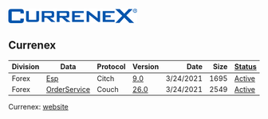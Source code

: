 [![Currenex](https://github.com/Open-Markets-Initiative/Directory/blob/main/Organizations/Currenex/Images/Logo.png)](https://currenex.com)


## Currenex

| Division | Data | Protocol | Version | Date | Size | [Status][Omi.Glossary.Status] | [Testing][Omi.Glossary.Testing] | Specification |
| --- | --- | --- | --- | ---: | ---: | --- | --- | --- |
| Forex | [Esp][Currenex.Forex.Esp.Citch.v9.0.Dissector] | Citch | [9.0][Currenex.Forex.Esp.Citch.v9.0.Dissector] | 3/24/2021 | 1695 | [Active][Omi.Glossary.Status.Active] | [Beta][Omi.Glossary.Testing.Beta] | [url][Currenex.Forex.Esp.Citch.v9.0.Url] - [pdf][Currenex.Forex.Esp.Citch.v9.0.Pdf] |
| Forex | [OrderService][Currenex.Forex.OrderService.Couch.v26.0.Dissector] | Couch | [26.0][Currenex.Forex.OrderService.Couch.v26.0.Dissector] | 3/24/2021 | 2549 | [Active][Omi.Glossary.Status.Active] | [Beta][Omi.Glossary.Testing.Beta] | [url][Currenex.Forex.OrderService.Couch.v26.0.Url] - [pdf][Currenex.Forex.OrderService.Couch.v26.0.Pdf] |


Currenex: [website](https://currenex.com "Go to Currenex")


[Omi.Glossary.Status]: https://github.com/Open-Markets-Initiative/Directory/blob/main/Glossary/Status.md "Protocol Deployment Status"
[Omi.Glossary.Status.Active]: https://github.com/Open-Markets-Initiative/Directory/blob/main/Glossary/Status.md "Deployment Status: Protocol is in active production"
[Omi.Glossary.Status.Deprecated]: https://github.com/Open-Markets-Initiative/Directory/blob/main/Glossary/Status.md "Deployment Status: Protocol is no longer in active use"
[Omi.Glossary.Status.Future]: https://github.com/Open-Markets-Initiative/Directory/blob/main/Glossary/Status.md "Deployment Status: Protocol is not yet deployed to an active production environment"
[Omi.Glossary.Status.Unknown]: https://github.com/Open-Markets-Initiative/Directory/blob/main/Glossary/Status.md "Deployment Status: Protocol deployment status is unknown"
[Omi.Glossary.Status.Header]: https://github.com/Open-Markets-Initiative/Directory/blob/main/Glossary/Status.md "Deployment Status: Header only protocol provided for debugging"
[Omi.Glossary.Testing]: https://github.com/Open-Markets-Initiative/Directory/blob/main/Glossary/Testing.md "Protocol Testing Status"
[Omi.Glossary.Testing.Verified]: https://github.com/Open-Markets-Initiative/Directory/blob/main/Glossary/Testing.md "Testing Status: Protocol has been tested on live data"
[Omi.Glossary.Testing.Incomplete]: https://github.com/Open-Markets-Initiative/Directory/blob/main/Glossary/Testing.md "Testing Status: Protocol has been tested on live data but contains known issues"
[Omi.Glossary.Testing.Beta]: https://github.com/Open-Markets-Initiative/Directory/blob/main/Glossary/Testing.md "Testing Status: Protocol has not been tested and structure is speculative"
[Omi.Glossary.Testing.Untested]: https://github.com/Open-Markets-Initiative/Directory/blob/main/Glossary/Testing.md "Testing Status: Protocol has not been tested on live data"

[Currenex.Forex.Esp.Citch.v9.0.Dissector]: https://github.com/Open-Markets-Initiative/wireshark-lua/blob/main/Currenex/Currenex_Forex_Esp_Citch_v9_0_Dissector.lua "Currenex Forex Esp Citch v9.0 Wireshark Dissector"
[Currenex.Forex.Esp.Citch.v9.0.Url]: https://www.currenex.com/support "Currenex 9.0 Url"
[Currenex.Forex.Esp.Citch.v9.0.Pdf]: https://github.com/Open-Markets-Initiative/Directory/blob/main/Organizations/Currenex/Specifications/Esp/Currenex.Forex.Esp.Citch.v9.pdf "Currenex 9.0 Pdf"
[Currenex.Forex.OrderService.Couch.v26.0.Dissector]: https://github.com/Open-Markets-Initiative/wireshark-lua/blob/main/Currenex/Currenex_Forex_OrderService_Couch_v26_0_Dissector.lua "Currenex Forex OrderService Couch v26.0 Wireshark Dissector"
[Currenex.Forex.OrderService.Couch.v26.0.Url]: https://www.currenex.com/support "Currenex 26.0 Url"
[Currenex.Forex.OrderService.Couch.v26.0.Pdf]: https://github.com/Open-Markets-Initiative/Directory/blob/main/Organizations/Currenex/Specifications/Esp/Currenex.Forex.Esp.Citch.v9.pdf "Currenex 26.0 Pdf"

